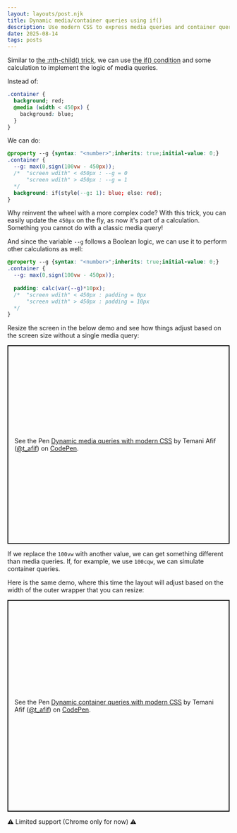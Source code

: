 ```yaml
---
layout: layouts/post.njk
title: Dynamic media/container queries using if()
description: Use modern CSS to express media queries and container queries differently
date: 2025-08-14
tags: posts
---
```


Similar to [the :nth-child() trick](/nth-child/), we can use [the if() condition](/inline-if/) and some calculation to implement the logic of media queries.


Instead of:

```css
.container {
  background; red;
  @media (width < 450px) {
    background: blue;
  }
}
```

We can do:

```css
@property --g {syntax: "<number>";inherits: true;initial-value: 0;}
.container {
  --g: max(0,sign(100vw - 450px));
  /*  "screen wdith" < 450px : --g = 0 
      "screen wdith" > 450px : --g = 1
  */
  background: if(style(--g: 1): blue; else: red);
}
```

Why reinvent the wheel with a more complex code? With this trick, you can easily update the `450px` on the fly, as now it's part of a calculation. Something you cannot do with a classic media query!

And since the variable `--g` follows a Boolean logic, we can use it to perform other calculations as well:

```css
@property --g {syntax: "<number>";inherits: true;initial-value: 0;}
.container {
  --g: max(0,sign(100vw - 450px));
  
  padding: calc(var(--g)*10px);
  /*  "screen wdith" < 450px : padding = 0px 
      "screen wdith" > 450px : padding = 10px
  */
}
```

Resize the screen in the below demo and see how things adjust based on the screen size without a single media query:

<p class="codepen" data-height="450" data-default-tab="result" data-slug-hash="XJmzQOb" data-pen-title="Dynamic media queries with modern CSS" data-preview="true" data-user="t_afif" style="height: 450px; box-sizing: border-box; display: flex; align-items: center; justify-content: center; border: 2px solid; margin: 1em 0; padding: 1em;">
  <span>See the Pen <a href="https://codepen.io/t_afif/pen/XJmzQOb">
  Dynamic media queries with modern CSS</a> by Temani Afif (<a href="https://codepen.io/t_afif">@t_afif</a>)
  on <a href="https://codepen.io">CodePen</a>.</span>
</p>


If we replace the `100vw` with another value, we can get something different than media queries. If, for example, we use `100cqw`, we can simulate container queries.

Here is the same demo, where this time the layout will adjust based on the width of the outer wrapper that you can resize:

<p class="codepen" data-height="480" data-default-tab="result" data-slug-hash="bNVYyrP" data-pen-title="Dynamic container queries with modern CSS" data-preview="true" data-user="t_afif" style="height: 480px; box-sizing: border-box; display: flex; align-items: center; justify-content: center; border: 2px solid; margin: 1em 0; padding: 1em;">
  <span>See the Pen <a href="https://codepen.io/t_afif/pen/bNVYyrP">
  Dynamic container queries with modern CSS</a> by Temani Afif (<a href="https://codepen.io/t_afif">@t_afif</a>)
  on <a href="https://codepen.io">CodePen</a>.</span>
</p>
<script async src="https://public.codepenassets.com/embed/index.js"></script>

⚠️ Limited support (Chrome only for now) ⚠️